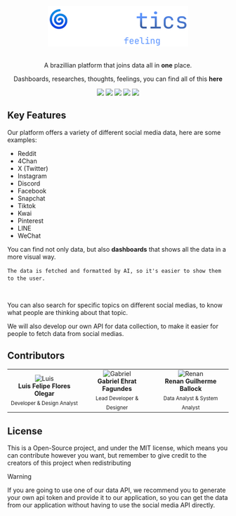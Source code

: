 <br>
<div align="center">

![Logo](<readmeassets/Main Logo.png>)

<br>
A brazillian platform that joins data all in <b>one</b> place.

Dashboards, researches, thoughts, feelings, you can find all of this <b>here</b>

<img src="https://img.shields.io/badge/Status-In_Development-057CDC?logo=devbox&logoColor=white">
<img src="https://img.shields.io/badge/PoweredBy-Vite-AC66ED?logo=vite&logoColor=white">
<img src="https://img.shields.io/badge/Framework-Vue.js-4FC08D?logo=vuedotjs&logoColor=white">
<img src="https://img.shields.io/badge/Data%20Analysis-Python-3776AB?logo=python&logoColor=white">
<img src="https://img.shields.io/badge/Language-JavaScript-F7DF1E?logo=javascript&logoColor=white">

</div>

## **Key Features**
Our platform offers a variety of different social media data, here are some examples:

- Reddit
- 4Chan
- X (Twitter)
- Instagram
- Discord
- Facebook
- Snapchat
- Tiktok
- Kwai
- Pinterest
- LINE
- WeChat

You can find not only data, but also **dashboards** that shows all the data in a more visual way.

`The data is fetched and formatted by AI, so it's easier to show them to the user.`

<br>

You can also search for specific topics on different social medias, to know what people are thinking about that topic.

We will also develop our own API for data collection, to make it easier for people to fetch data from social medias.

## **Contributors**

<table align="center">
  <tr>
    <td align="center">
      <img src="https://avatars.githubusercontent.com/u/424443?v=4" width="100" alt="Luis" /><br/>
      <strong>Luis Felipe Flores Olegar</strong><br/>
      <sub>Developer & Design Analyst</sub>
    </td>
    <td align="center">
      <img src="https://avatars.githubusercontent.com/u/185841300?v=4" width="100" alt="Gabriel" /><br/>
      <strong>Gabriel Ehrat Fagundes</strong><br/>
      <sub>Lead Developer & Designer</sub>
    </td>
    <td align="center">
      <img src="https://avatars.githubusercontent.com/u/213849483?v=4" width="100" alt="Renan" /><br/>
      <strong>Renan Guilherme Ballock</strong><br/>
      <sub>Data Analyst & System Analyst</sub>
    </td>
  </tr>
</table>

## License

This is a Open-Source project, and under the MIT license, which means you can contribute however you want, but remember to give credit to the creators of this project when redistributing

> [!WARNING]
>  If you are going to use one of our data API, we recommend you to generate your own api token and provide it to our application, so you can get the data from our application without having to use the social media API directly.
